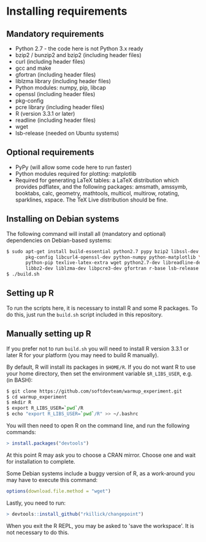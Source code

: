# Installing requirements

## Mandatory requirements

  * Python 2.7 - the code here is not Python 3.x ready
  * bzip2 / bunzip2 and bzip2 (including header files)
  * curl (including header files)
  * gcc and make
  * gfortran (including header files)
  * liblzma library (including header files)
  * Python modules: numpy, pip, libcap
  * openssl (including header files)
  * pkg-config
  * pcre library (including header files)
  * R (version 3.3.1 or later)
  * readline (including header files)
  * wget
  * lsb-release (needed on Ubuntu systems)

## Optional requirements

  * PyPy (will allow some code here to run faster)
  * Python modules required for plotting: matplotlib
  * Required for generating LaTeX tables: a LaTeX distribution which provides
    pdflatex, and the following packages: amsmath, amssymb, booktabs, calc,
    geometry, mathtools, multicol, multirow, rotating, sparklines, xspace.
    The TeX Live distribution should be fine.

## Installing on Debian systems

The following command will install all (mandatory and optional) dependencies on
Debian-based systems:

```sh
$ sudo apt-get install build-essential python2.7 pypy bzip2 libssl-dev \
       pkg-config libcurl4-openssl-dev python-numpy python-matplotlib \
       python-pip texlive-latex-extra wget python2.7-dev libreadline-dev \
       libbz2-dev liblzma-dev libpcre3-dev gfortran r-base lsb-release
$ ./build.sh
```

## Setting up R

To run the scripts here, it is necessary to install R and some R packages.
To do this, just run the `build.sh` script included in this repository.

## Manually setting up R

If you prefer not to run `build.sh` you will need to install R version
3.3.1 or later R for your platform (you may need to build R manually).

By default, R will install its packages in `$HOME/R`. If you do not want R to
use your home directory, then set the environment variable `$R_LIBS_USER`,
e.g. (in BASH):

```bash
$ git clone https://github.com/softdevteam/warmup_experiment.git
$ cd warmup_experiment
$ mkdir R
$ export R_LIBS_USER=`pwd`/R
$ echo "export R_LIBS_USER=`pwd`/R" >> ~/.bashrc
```

You will then need to open R on the command line, and run the following commands:

```R
> install.packages("devtools")
```

At this point R may ask you to choose a CRAN mirror. Choose one and wait for
installation to complete.

Some Debian systems include a buggy version of R, as a work-around you may
have to execute this command:

```R
options(download.file.method = "wget")
```

Lastly, you need to run:

```R
> devtools::install_github("rkillick/changepoint")
```

When you exit the R REPL, you may be asked to 'save the workspace'. It is not
necessary to do this.
